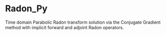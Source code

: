 # Radon_Py
Time domain Parabolic Radon transform solution via the Conjugate Gradient method with implicit forward and adjoint Radon operators.
